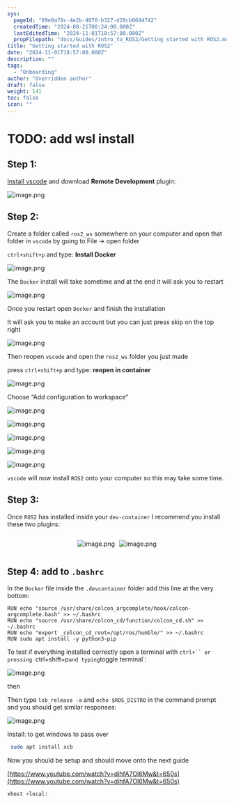 ```yaml
---
sys:
  pageId: "89e0a78c-4e2b-4070-b327-d28cb0694742"
  createdTime: "2024-08-21T00:24:00.000Z"
  lastEditedTime: "2024-11-01T18:57:00.000Z"
  propFilepath: "docs/Guides/intro_to_ROS2/Getting started with ROS2.md"
title: "Getting started with ROS2"
date: "2024-11-01T18:57:00.000Z"
description: ""
tags:
  - "Onboarding"
author: "Overridden author"
draft: false
weight: 141
toc: false
icon: ""
---
```


# TODO: add wsl install

## Step 1:

[Install vscode](https://code.visualstudio.com/download) and download **Remote Development** plugin:

![image.png](https://prod-files-secure.s3.us-west-2.amazonaws.com/d518164a-d88e-44d1-a4ee-3adb3bd8bce0/efb52993-1881-4a40-b95e-6f020334f022/image.png?X-Amz-Algorithm=AWS4-HMAC-SHA256&X-Amz-Content-Sha256=UNSIGNED-PAYLOAD&X-Amz-Credential=ASIAZI2LB4666FZZFGPO%2F20250219%2Fus-west-2%2Fs3%2Faws4_request&X-Amz-Date=20250219T081110Z&X-Amz-Expires=3600&X-Amz-Security-Token=IQoJb3JpZ2luX2VjEHgaCXVzLXdlc3QtMiJIMEYCIQCEiBU3wN%2FbhU4vn9xYze4sC6A6w3QTRJbsdHpoPxsEqgIhAIuoihiIyV34beQF%2FSAHwr30ud9Ao6oPImzwXgugC8ciKogECKH%2F%2F%2F%2F%2F%2F%2F%2F%2F%2FwEQABoMNjM3NDIzMTgzODA1IgyM38K%2FM6vfqHH0tO4q3AP%2BBiTFv1alg2pd9YD8OopQylLH%2BmyGF921GOhrfAMfuQ57ITJd6QxiRXghnfjCaDNfmjBvOP4TzmxuhncAwwpxb9sDOvRslRDyZoZjI6XXoCzTypj7P8d630cBnXw2uAoLh3mb9K%2Fn6JthEZrZT2kLq%2BNhrwe9ICVuF1okTG78Mm8SLBugsUTA1rgSfCSg4Z05qICFsByhMeG8MGoLTINIOy7Xxz3%2BybysADIvE3oS8Y%2Bmyi9OZYKhFrRs6PnXGS2bksZWk704uKEFjhC%2Bs%2BJ%2BvqDnO%2BfEPG9KL6VEUcOO4TDghPf%2FF%2F9%2F93mxM6C3W%2B2P8%2FHbKvcZ7Ae0yWjNaVmvjvAa5xV24%2BZej1nwf0Bb7P3WOWMmveWpLBPtTVq2cKa02t4c2vXU3EkSCwzbwpF1xS3tVurrLxS31jS%2BrxlKPBbw%2Bl4svxeSqu8OXreCf9Gri98%2FHjlB%2F0uEch8If8hDL0r%2BsxebFToR%2BUazGigebBV2UsW06zHh4FLbbGze4wKLC1mPrNkKSI4E0lNhTdQ3xIczcWSjtvTLmdYWrroz5%2BKggReWh9XKCR3RVbzRx3pZx6hk0YBVwVpXS3qRKGdW0AWhTHWATBDnfwxSIB%2BniZVSWIXdW%2FNzA3aQMjCtnta9BjqkATK8oZ%2BTT24%2B3Dnrlp8hHWotFHr1jQElOeOzFIHNVxbdKBoN96C2t1T6efYFNXlRC3clftHHqMMpLOnzdS3pOXohsStEf8T1uUpma%2FcP8DNVkpl9k8D8cesqQ0IecQrbDE302hZt%2BIR9iFfZywUKe9Gh4bnQaRSx4V5AO0Yf8J6jDnK%2BjUPqiCnYq1Eey1%2Fpr4RugeJRTSJHQMmEBXdcFgvHJfI9&X-Amz-Signature=1dfceeef49758859a7dbb2251e1c12aec7fce0566bb994a76afa2bcc3a614731&X-Amz-SignedHeaders=host&x-id=GetObject)

## Step 2:

Create a folder called `ros2_ws` somewhere on your computer and open that folder in `vscode` by going to File → open folder 

`ctrl+shift+p` and type: **Install Docker**

![image.png](https://prod-files-secure.s3.us-west-2.amazonaws.com/d518164a-d88e-44d1-a4ee-3adb3bd8bce0/2269dc0e-1cd5-47ff-bceb-c04ad9b2eab0/image.png?X-Amz-Algorithm=AWS4-HMAC-SHA256&X-Amz-Content-Sha256=UNSIGNED-PAYLOAD&X-Amz-Credential=ASIAZI2LB4666FZZFGPO%2F20250219%2Fus-west-2%2Fs3%2Faws4_request&X-Amz-Date=20250219T081110Z&X-Amz-Expires=3600&X-Amz-Security-Token=IQoJb3JpZ2luX2VjEHgaCXVzLXdlc3QtMiJIMEYCIQCEiBU3wN%2FbhU4vn9xYze4sC6A6w3QTRJbsdHpoPxsEqgIhAIuoihiIyV34beQF%2FSAHwr30ud9Ao6oPImzwXgugC8ciKogECKH%2F%2F%2F%2F%2F%2F%2F%2F%2F%2FwEQABoMNjM3NDIzMTgzODA1IgyM38K%2FM6vfqHH0tO4q3AP%2BBiTFv1alg2pd9YD8OopQylLH%2BmyGF921GOhrfAMfuQ57ITJd6QxiRXghnfjCaDNfmjBvOP4TzmxuhncAwwpxb9sDOvRslRDyZoZjI6XXoCzTypj7P8d630cBnXw2uAoLh3mb9K%2Fn6JthEZrZT2kLq%2BNhrwe9ICVuF1okTG78Mm8SLBugsUTA1rgSfCSg4Z05qICFsByhMeG8MGoLTINIOy7Xxz3%2BybysADIvE3oS8Y%2Bmyi9OZYKhFrRs6PnXGS2bksZWk704uKEFjhC%2Bs%2BJ%2BvqDnO%2BfEPG9KL6VEUcOO4TDghPf%2FF%2F9%2F93mxM6C3W%2B2P8%2FHbKvcZ7Ae0yWjNaVmvjvAa5xV24%2BZej1nwf0Bb7P3WOWMmveWpLBPtTVq2cKa02t4c2vXU3EkSCwzbwpF1xS3tVurrLxS31jS%2BrxlKPBbw%2Bl4svxeSqu8OXreCf9Gri98%2FHjlB%2F0uEch8If8hDL0r%2BsxebFToR%2BUazGigebBV2UsW06zHh4FLbbGze4wKLC1mPrNkKSI4E0lNhTdQ3xIczcWSjtvTLmdYWrroz5%2BKggReWh9XKCR3RVbzRx3pZx6hk0YBVwVpXS3qRKGdW0AWhTHWATBDnfwxSIB%2BniZVSWIXdW%2FNzA3aQMjCtnta9BjqkATK8oZ%2BTT24%2B3Dnrlp8hHWotFHr1jQElOeOzFIHNVxbdKBoN96C2t1T6efYFNXlRC3clftHHqMMpLOnzdS3pOXohsStEf8T1uUpma%2FcP8DNVkpl9k8D8cesqQ0IecQrbDE302hZt%2BIR9iFfZywUKe9Gh4bnQaRSx4V5AO0Yf8J6jDnK%2BjUPqiCnYq1Eey1%2Fpr4RugeJRTSJHQMmEBXdcFgvHJfI9&X-Amz-Signature=cbd0b01c02d2f1c147cc4a10bb36c47b72da9576806b8c1430087b368f2e8367&X-Amz-SignedHeaders=host&x-id=GetObject)

The `Docker` install will take sometime and at the end it will ask you to restart

![image.png](https://prod-files-secure.s3.us-west-2.amazonaws.com/d518164a-d88e-44d1-a4ee-3adb3bd8bce0/ed233f78-be33-4b1f-b89c-9c346c0e961e/image.png?X-Amz-Algorithm=AWS4-HMAC-SHA256&X-Amz-Content-Sha256=UNSIGNED-PAYLOAD&X-Amz-Credential=ASIAZI2LB4666FZZFGPO%2F20250219%2Fus-west-2%2Fs3%2Faws4_request&X-Amz-Date=20250219T081110Z&X-Amz-Expires=3600&X-Amz-Security-Token=IQoJb3JpZ2luX2VjEHgaCXVzLXdlc3QtMiJIMEYCIQCEiBU3wN%2FbhU4vn9xYze4sC6A6w3QTRJbsdHpoPxsEqgIhAIuoihiIyV34beQF%2FSAHwr30ud9Ao6oPImzwXgugC8ciKogECKH%2F%2F%2F%2F%2F%2F%2F%2F%2F%2FwEQABoMNjM3NDIzMTgzODA1IgyM38K%2FM6vfqHH0tO4q3AP%2BBiTFv1alg2pd9YD8OopQylLH%2BmyGF921GOhrfAMfuQ57ITJd6QxiRXghnfjCaDNfmjBvOP4TzmxuhncAwwpxb9sDOvRslRDyZoZjI6XXoCzTypj7P8d630cBnXw2uAoLh3mb9K%2Fn6JthEZrZT2kLq%2BNhrwe9ICVuF1okTG78Mm8SLBugsUTA1rgSfCSg4Z05qICFsByhMeG8MGoLTINIOy7Xxz3%2BybysADIvE3oS8Y%2Bmyi9OZYKhFrRs6PnXGS2bksZWk704uKEFjhC%2Bs%2BJ%2BvqDnO%2BfEPG9KL6VEUcOO4TDghPf%2FF%2F9%2F93mxM6C3W%2B2P8%2FHbKvcZ7Ae0yWjNaVmvjvAa5xV24%2BZej1nwf0Bb7P3WOWMmveWpLBPtTVq2cKa02t4c2vXU3EkSCwzbwpF1xS3tVurrLxS31jS%2BrxlKPBbw%2Bl4svxeSqu8OXreCf9Gri98%2FHjlB%2F0uEch8If8hDL0r%2BsxebFToR%2BUazGigebBV2UsW06zHh4FLbbGze4wKLC1mPrNkKSI4E0lNhTdQ3xIczcWSjtvTLmdYWrroz5%2BKggReWh9XKCR3RVbzRx3pZx6hk0YBVwVpXS3qRKGdW0AWhTHWATBDnfwxSIB%2BniZVSWIXdW%2FNzA3aQMjCtnta9BjqkATK8oZ%2BTT24%2B3Dnrlp8hHWotFHr1jQElOeOzFIHNVxbdKBoN96C2t1T6efYFNXlRC3clftHHqMMpLOnzdS3pOXohsStEf8T1uUpma%2FcP8DNVkpl9k8D8cesqQ0IecQrbDE302hZt%2BIR9iFfZywUKe9Gh4bnQaRSx4V5AO0Yf8J6jDnK%2BjUPqiCnYq1Eey1%2Fpr4RugeJRTSJHQMmEBXdcFgvHJfI9&X-Amz-Signature=c25e03f731a2e6c3c1f828aa8624fdf100af907ffdecf6907461ca0f48031eb3&X-Amz-SignedHeaders=host&x-id=GetObject)

Once you restart open `Docker` and finish the installation

It will ask you to make an account but you can just press skip on the top right

![image.png](https://prod-files-secure.s3.us-west-2.amazonaws.com/d518164a-d88e-44d1-a4ee-3adb3bd8bce0/21010ad9-1659-4fd9-9f59-9932a09b2a3d/image.png?X-Amz-Algorithm=AWS4-HMAC-SHA256&X-Amz-Content-Sha256=UNSIGNED-PAYLOAD&X-Amz-Credential=ASIAZI2LB4666FZZFGPO%2F20250219%2Fus-west-2%2Fs3%2Faws4_request&X-Amz-Date=20250219T081110Z&X-Amz-Expires=3600&X-Amz-Security-Token=IQoJb3JpZ2luX2VjEHgaCXVzLXdlc3QtMiJIMEYCIQCEiBU3wN%2FbhU4vn9xYze4sC6A6w3QTRJbsdHpoPxsEqgIhAIuoihiIyV34beQF%2FSAHwr30ud9Ao6oPImzwXgugC8ciKogECKH%2F%2F%2F%2F%2F%2F%2F%2F%2F%2FwEQABoMNjM3NDIzMTgzODA1IgyM38K%2FM6vfqHH0tO4q3AP%2BBiTFv1alg2pd9YD8OopQylLH%2BmyGF921GOhrfAMfuQ57ITJd6QxiRXghnfjCaDNfmjBvOP4TzmxuhncAwwpxb9sDOvRslRDyZoZjI6XXoCzTypj7P8d630cBnXw2uAoLh3mb9K%2Fn6JthEZrZT2kLq%2BNhrwe9ICVuF1okTG78Mm8SLBugsUTA1rgSfCSg4Z05qICFsByhMeG8MGoLTINIOy7Xxz3%2BybysADIvE3oS8Y%2Bmyi9OZYKhFrRs6PnXGS2bksZWk704uKEFjhC%2Bs%2BJ%2BvqDnO%2BfEPG9KL6VEUcOO4TDghPf%2FF%2F9%2F93mxM6C3W%2B2P8%2FHbKvcZ7Ae0yWjNaVmvjvAa5xV24%2BZej1nwf0Bb7P3WOWMmveWpLBPtTVq2cKa02t4c2vXU3EkSCwzbwpF1xS3tVurrLxS31jS%2BrxlKPBbw%2Bl4svxeSqu8OXreCf9Gri98%2FHjlB%2F0uEch8If8hDL0r%2BsxebFToR%2BUazGigebBV2UsW06zHh4FLbbGze4wKLC1mPrNkKSI4E0lNhTdQ3xIczcWSjtvTLmdYWrroz5%2BKggReWh9XKCR3RVbzRx3pZx6hk0YBVwVpXS3qRKGdW0AWhTHWATBDnfwxSIB%2BniZVSWIXdW%2FNzA3aQMjCtnta9BjqkATK8oZ%2BTT24%2B3Dnrlp8hHWotFHr1jQElOeOzFIHNVxbdKBoN96C2t1T6efYFNXlRC3clftHHqMMpLOnzdS3pOXohsStEf8T1uUpma%2FcP8DNVkpl9k8D8cesqQ0IecQrbDE302hZt%2BIR9iFfZywUKe9Gh4bnQaRSx4V5AO0Yf8J6jDnK%2BjUPqiCnYq1Eey1%2Fpr4RugeJRTSJHQMmEBXdcFgvHJfI9&X-Amz-Signature=7d766415df522d32b8554fb57dcfdf3381a1d51c7bc6ffd9ceb89aecf0bc7403&X-Amz-SignedHeaders=host&x-id=GetObject)

Then reopen `vscode` and open the `ros2_ws` folder you just made

press `ctrl+shift+p` and type: **reopen in container**

![image.png](https://prod-files-secure.s3.us-west-2.amazonaws.com/d518164a-d88e-44d1-a4ee-3adb3bd8bce0/4e93b8c2-41ad-488c-8095-c74205196118/image.png?X-Amz-Algorithm=AWS4-HMAC-SHA256&X-Amz-Content-Sha256=UNSIGNED-PAYLOAD&X-Amz-Credential=ASIAZI2LB4666FZZFGPO%2F20250219%2Fus-west-2%2Fs3%2Faws4_request&X-Amz-Date=20250219T081110Z&X-Amz-Expires=3600&X-Amz-Security-Token=IQoJb3JpZ2luX2VjEHgaCXVzLXdlc3QtMiJIMEYCIQCEiBU3wN%2FbhU4vn9xYze4sC6A6w3QTRJbsdHpoPxsEqgIhAIuoihiIyV34beQF%2FSAHwr30ud9Ao6oPImzwXgugC8ciKogECKH%2F%2F%2F%2F%2F%2F%2F%2F%2F%2FwEQABoMNjM3NDIzMTgzODA1IgyM38K%2FM6vfqHH0tO4q3AP%2BBiTFv1alg2pd9YD8OopQylLH%2BmyGF921GOhrfAMfuQ57ITJd6QxiRXghnfjCaDNfmjBvOP4TzmxuhncAwwpxb9sDOvRslRDyZoZjI6XXoCzTypj7P8d630cBnXw2uAoLh3mb9K%2Fn6JthEZrZT2kLq%2BNhrwe9ICVuF1okTG78Mm8SLBugsUTA1rgSfCSg4Z05qICFsByhMeG8MGoLTINIOy7Xxz3%2BybysADIvE3oS8Y%2Bmyi9OZYKhFrRs6PnXGS2bksZWk704uKEFjhC%2Bs%2BJ%2BvqDnO%2BfEPG9KL6VEUcOO4TDghPf%2FF%2F9%2F93mxM6C3W%2B2P8%2FHbKvcZ7Ae0yWjNaVmvjvAa5xV24%2BZej1nwf0Bb7P3WOWMmveWpLBPtTVq2cKa02t4c2vXU3EkSCwzbwpF1xS3tVurrLxS31jS%2BrxlKPBbw%2Bl4svxeSqu8OXreCf9Gri98%2FHjlB%2F0uEch8If8hDL0r%2BsxebFToR%2BUazGigebBV2UsW06zHh4FLbbGze4wKLC1mPrNkKSI4E0lNhTdQ3xIczcWSjtvTLmdYWrroz5%2BKggReWh9XKCR3RVbzRx3pZx6hk0YBVwVpXS3qRKGdW0AWhTHWATBDnfwxSIB%2BniZVSWIXdW%2FNzA3aQMjCtnta9BjqkATK8oZ%2BTT24%2B3Dnrlp8hHWotFHr1jQElOeOzFIHNVxbdKBoN96C2t1T6efYFNXlRC3clftHHqMMpLOnzdS3pOXohsStEf8T1uUpma%2FcP8DNVkpl9k8D8cesqQ0IecQrbDE302hZt%2BIR9iFfZywUKe9Gh4bnQaRSx4V5AO0Yf8J6jDnK%2BjUPqiCnYq1Eey1%2Fpr4RugeJRTSJHQMmEBXdcFgvHJfI9&X-Amz-Signature=92f1361a5600f2f63a1da7aab9f1fb0f7dcc26435637f331165c794ffa172617&X-Amz-SignedHeaders=host&x-id=GetObject)

Choose “Add configuration to workspace”

![image.png](https://prod-files-secure.s3.us-west-2.amazonaws.com/d518164a-d88e-44d1-a4ee-3adb3bd8bce0/9560b282-5060-4989-ba37-97e7b2c22476/image.png?X-Amz-Algorithm=AWS4-HMAC-SHA256&X-Amz-Content-Sha256=UNSIGNED-PAYLOAD&X-Amz-Credential=ASIAZI2LB4666FZZFGPO%2F20250219%2Fus-west-2%2Fs3%2Faws4_request&X-Amz-Date=20250219T081110Z&X-Amz-Expires=3600&X-Amz-Security-Token=IQoJb3JpZ2luX2VjEHgaCXVzLXdlc3QtMiJIMEYCIQCEiBU3wN%2FbhU4vn9xYze4sC6A6w3QTRJbsdHpoPxsEqgIhAIuoihiIyV34beQF%2FSAHwr30ud9Ao6oPImzwXgugC8ciKogECKH%2F%2F%2F%2F%2F%2F%2F%2F%2F%2FwEQABoMNjM3NDIzMTgzODA1IgyM38K%2FM6vfqHH0tO4q3AP%2BBiTFv1alg2pd9YD8OopQylLH%2BmyGF921GOhrfAMfuQ57ITJd6QxiRXghnfjCaDNfmjBvOP4TzmxuhncAwwpxb9sDOvRslRDyZoZjI6XXoCzTypj7P8d630cBnXw2uAoLh3mb9K%2Fn6JthEZrZT2kLq%2BNhrwe9ICVuF1okTG78Mm8SLBugsUTA1rgSfCSg4Z05qICFsByhMeG8MGoLTINIOy7Xxz3%2BybysADIvE3oS8Y%2Bmyi9OZYKhFrRs6PnXGS2bksZWk704uKEFjhC%2Bs%2BJ%2BvqDnO%2BfEPG9KL6VEUcOO4TDghPf%2FF%2F9%2F93mxM6C3W%2B2P8%2FHbKvcZ7Ae0yWjNaVmvjvAa5xV24%2BZej1nwf0Bb7P3WOWMmveWpLBPtTVq2cKa02t4c2vXU3EkSCwzbwpF1xS3tVurrLxS31jS%2BrxlKPBbw%2Bl4svxeSqu8OXreCf9Gri98%2FHjlB%2F0uEch8If8hDL0r%2BsxebFToR%2BUazGigebBV2UsW06zHh4FLbbGze4wKLC1mPrNkKSI4E0lNhTdQ3xIczcWSjtvTLmdYWrroz5%2BKggReWh9XKCR3RVbzRx3pZx6hk0YBVwVpXS3qRKGdW0AWhTHWATBDnfwxSIB%2BniZVSWIXdW%2FNzA3aQMjCtnta9BjqkATK8oZ%2BTT24%2B3Dnrlp8hHWotFHr1jQElOeOzFIHNVxbdKBoN96C2t1T6efYFNXlRC3clftHHqMMpLOnzdS3pOXohsStEf8T1uUpma%2FcP8DNVkpl9k8D8cesqQ0IecQrbDE302hZt%2BIR9iFfZywUKe9Gh4bnQaRSx4V5AO0Yf8J6jDnK%2BjUPqiCnYq1Eey1%2Fpr4RugeJRTSJHQMmEBXdcFgvHJfI9&X-Amz-Signature=5a33f3190768eb62c4e19917187d3de1f4e8799c2c10da4133702a5bed77aee7&X-Amz-SignedHeaders=host&x-id=GetObject)

![image.png](https://prod-files-secure.s3.us-west-2.amazonaws.com/d518164a-d88e-44d1-a4ee-3adb3bd8bce0/2ee63f81-886b-48e8-a553-dc6e5eac99e4/image.png?X-Amz-Algorithm=AWS4-HMAC-SHA256&X-Amz-Content-Sha256=UNSIGNED-PAYLOAD&X-Amz-Credential=ASIAZI2LB4666FZZFGPO%2F20250219%2Fus-west-2%2Fs3%2Faws4_request&X-Amz-Date=20250219T081110Z&X-Amz-Expires=3600&X-Amz-Security-Token=IQoJb3JpZ2luX2VjEHgaCXVzLXdlc3QtMiJIMEYCIQCEiBU3wN%2FbhU4vn9xYze4sC6A6w3QTRJbsdHpoPxsEqgIhAIuoihiIyV34beQF%2FSAHwr30ud9Ao6oPImzwXgugC8ciKogECKH%2F%2F%2F%2F%2F%2F%2F%2F%2F%2FwEQABoMNjM3NDIzMTgzODA1IgyM38K%2FM6vfqHH0tO4q3AP%2BBiTFv1alg2pd9YD8OopQylLH%2BmyGF921GOhrfAMfuQ57ITJd6QxiRXghnfjCaDNfmjBvOP4TzmxuhncAwwpxb9sDOvRslRDyZoZjI6XXoCzTypj7P8d630cBnXw2uAoLh3mb9K%2Fn6JthEZrZT2kLq%2BNhrwe9ICVuF1okTG78Mm8SLBugsUTA1rgSfCSg4Z05qICFsByhMeG8MGoLTINIOy7Xxz3%2BybysADIvE3oS8Y%2Bmyi9OZYKhFrRs6PnXGS2bksZWk704uKEFjhC%2Bs%2BJ%2BvqDnO%2BfEPG9KL6VEUcOO4TDghPf%2FF%2F9%2F93mxM6C3W%2B2P8%2FHbKvcZ7Ae0yWjNaVmvjvAa5xV24%2BZej1nwf0Bb7P3WOWMmveWpLBPtTVq2cKa02t4c2vXU3EkSCwzbwpF1xS3tVurrLxS31jS%2BrxlKPBbw%2Bl4svxeSqu8OXreCf9Gri98%2FHjlB%2F0uEch8If8hDL0r%2BsxebFToR%2BUazGigebBV2UsW06zHh4FLbbGze4wKLC1mPrNkKSI4E0lNhTdQ3xIczcWSjtvTLmdYWrroz5%2BKggReWh9XKCR3RVbzRx3pZx6hk0YBVwVpXS3qRKGdW0AWhTHWATBDnfwxSIB%2BniZVSWIXdW%2FNzA3aQMjCtnta9BjqkATK8oZ%2BTT24%2B3Dnrlp8hHWotFHr1jQElOeOzFIHNVxbdKBoN96C2t1T6efYFNXlRC3clftHHqMMpLOnzdS3pOXohsStEf8T1uUpma%2FcP8DNVkpl9k8D8cesqQ0IecQrbDE302hZt%2BIR9iFfZywUKe9Gh4bnQaRSx4V5AO0Yf8J6jDnK%2BjUPqiCnYq1Eey1%2Fpr4RugeJRTSJHQMmEBXdcFgvHJfI9&X-Amz-Signature=d2594249550679469666abb06698adf5f84e6dc4e235a22f4251dbc055d43961&X-Amz-SignedHeaders=host&x-id=GetObject)

![image.png](https://prod-files-secure.s3.us-west-2.amazonaws.com/d518164a-d88e-44d1-a4ee-3adb3bd8bce0/ae1580b2-b048-407e-aed9-b584224a7a04/image.png?X-Amz-Algorithm=AWS4-HMAC-SHA256&X-Amz-Content-Sha256=UNSIGNED-PAYLOAD&X-Amz-Credential=ASIAZI2LB4666FZZFGPO%2F20250219%2Fus-west-2%2Fs3%2Faws4_request&X-Amz-Date=20250219T081110Z&X-Amz-Expires=3600&X-Amz-Security-Token=IQoJb3JpZ2luX2VjEHgaCXVzLXdlc3QtMiJIMEYCIQCEiBU3wN%2FbhU4vn9xYze4sC6A6w3QTRJbsdHpoPxsEqgIhAIuoihiIyV34beQF%2FSAHwr30ud9Ao6oPImzwXgugC8ciKogECKH%2F%2F%2F%2F%2F%2F%2F%2F%2F%2FwEQABoMNjM3NDIzMTgzODA1IgyM38K%2FM6vfqHH0tO4q3AP%2BBiTFv1alg2pd9YD8OopQylLH%2BmyGF921GOhrfAMfuQ57ITJd6QxiRXghnfjCaDNfmjBvOP4TzmxuhncAwwpxb9sDOvRslRDyZoZjI6XXoCzTypj7P8d630cBnXw2uAoLh3mb9K%2Fn6JthEZrZT2kLq%2BNhrwe9ICVuF1okTG78Mm8SLBugsUTA1rgSfCSg4Z05qICFsByhMeG8MGoLTINIOy7Xxz3%2BybysADIvE3oS8Y%2Bmyi9OZYKhFrRs6PnXGS2bksZWk704uKEFjhC%2Bs%2BJ%2BvqDnO%2BfEPG9KL6VEUcOO4TDghPf%2FF%2F9%2F93mxM6C3W%2B2P8%2FHbKvcZ7Ae0yWjNaVmvjvAa5xV24%2BZej1nwf0Bb7P3WOWMmveWpLBPtTVq2cKa02t4c2vXU3EkSCwzbwpF1xS3tVurrLxS31jS%2BrxlKPBbw%2Bl4svxeSqu8OXreCf9Gri98%2FHjlB%2F0uEch8If8hDL0r%2BsxebFToR%2BUazGigebBV2UsW06zHh4FLbbGze4wKLC1mPrNkKSI4E0lNhTdQ3xIczcWSjtvTLmdYWrroz5%2BKggReWh9XKCR3RVbzRx3pZx6hk0YBVwVpXS3qRKGdW0AWhTHWATBDnfwxSIB%2BniZVSWIXdW%2FNzA3aQMjCtnta9BjqkATK8oZ%2BTT24%2B3Dnrlp8hHWotFHr1jQElOeOzFIHNVxbdKBoN96C2t1T6efYFNXlRC3clftHHqMMpLOnzdS3pOXohsStEf8T1uUpma%2FcP8DNVkpl9k8D8cesqQ0IecQrbDE302hZt%2BIR9iFfZywUKe9Gh4bnQaRSx4V5AO0Yf8J6jDnK%2BjUPqiCnYq1Eey1%2Fpr4RugeJRTSJHQMmEBXdcFgvHJfI9&X-Amz-Signature=0f8c575679589f7862dfe1c8802fbeba2aa89a264511f0b7d255e1af1d61cfbb&X-Amz-SignedHeaders=host&x-id=GetObject)

![image.png](https://prod-files-secure.s3.us-west-2.amazonaws.com/d518164a-d88e-44d1-a4ee-3adb3bd8bce0/53255b28-f75e-430f-b9e3-c0ac8577e42b/image.png?X-Amz-Algorithm=AWS4-HMAC-SHA256&X-Amz-Content-Sha256=UNSIGNED-PAYLOAD&X-Amz-Credential=ASIAZI2LB4666FZZFGPO%2F20250219%2Fus-west-2%2Fs3%2Faws4_request&X-Amz-Date=20250219T081110Z&X-Amz-Expires=3600&X-Amz-Security-Token=IQoJb3JpZ2luX2VjEHgaCXVzLXdlc3QtMiJIMEYCIQCEiBU3wN%2FbhU4vn9xYze4sC6A6w3QTRJbsdHpoPxsEqgIhAIuoihiIyV34beQF%2FSAHwr30ud9Ao6oPImzwXgugC8ciKogECKH%2F%2F%2F%2F%2F%2F%2F%2F%2F%2FwEQABoMNjM3NDIzMTgzODA1IgyM38K%2FM6vfqHH0tO4q3AP%2BBiTFv1alg2pd9YD8OopQylLH%2BmyGF921GOhrfAMfuQ57ITJd6QxiRXghnfjCaDNfmjBvOP4TzmxuhncAwwpxb9sDOvRslRDyZoZjI6XXoCzTypj7P8d630cBnXw2uAoLh3mb9K%2Fn6JthEZrZT2kLq%2BNhrwe9ICVuF1okTG78Mm8SLBugsUTA1rgSfCSg4Z05qICFsByhMeG8MGoLTINIOy7Xxz3%2BybysADIvE3oS8Y%2Bmyi9OZYKhFrRs6PnXGS2bksZWk704uKEFjhC%2Bs%2BJ%2BvqDnO%2BfEPG9KL6VEUcOO4TDghPf%2FF%2F9%2F93mxM6C3W%2B2P8%2FHbKvcZ7Ae0yWjNaVmvjvAa5xV24%2BZej1nwf0Bb7P3WOWMmveWpLBPtTVq2cKa02t4c2vXU3EkSCwzbwpF1xS3tVurrLxS31jS%2BrxlKPBbw%2Bl4svxeSqu8OXreCf9Gri98%2FHjlB%2F0uEch8If8hDL0r%2BsxebFToR%2BUazGigebBV2UsW06zHh4FLbbGze4wKLC1mPrNkKSI4E0lNhTdQ3xIczcWSjtvTLmdYWrroz5%2BKggReWh9XKCR3RVbzRx3pZx6hk0YBVwVpXS3qRKGdW0AWhTHWATBDnfwxSIB%2BniZVSWIXdW%2FNzA3aQMjCtnta9BjqkATK8oZ%2BTT24%2B3Dnrlp8hHWotFHr1jQElOeOzFIHNVxbdKBoN96C2t1T6efYFNXlRC3clftHHqMMpLOnzdS3pOXohsStEf8T1uUpma%2FcP8DNVkpl9k8D8cesqQ0IecQrbDE302hZt%2BIR9iFfZywUKe9Gh4bnQaRSx4V5AO0Yf8J6jDnK%2BjUPqiCnYq1Eey1%2Fpr4RugeJRTSJHQMmEBXdcFgvHJfI9&X-Amz-Signature=0082873ce68204e0c86aa6f296cfc8802efdc70ca321783735000c0f244d7728&X-Amz-SignedHeaders=host&x-id=GetObject)

![image.png](https://prod-files-secure.s3.us-west-2.amazonaws.com/d518164a-d88e-44d1-a4ee-3adb3bd8bce0/7c562767-5af9-4ffb-97d1-327bcdf4ee00/image.png?X-Amz-Algorithm=AWS4-HMAC-SHA256&X-Amz-Content-Sha256=UNSIGNED-PAYLOAD&X-Amz-Credential=ASIAZI2LB4666FZZFGPO%2F20250219%2Fus-west-2%2Fs3%2Faws4_request&X-Amz-Date=20250219T081110Z&X-Amz-Expires=3600&X-Amz-Security-Token=IQoJb3JpZ2luX2VjEHgaCXVzLXdlc3QtMiJIMEYCIQCEiBU3wN%2FbhU4vn9xYze4sC6A6w3QTRJbsdHpoPxsEqgIhAIuoihiIyV34beQF%2FSAHwr30ud9Ao6oPImzwXgugC8ciKogECKH%2F%2F%2F%2F%2F%2F%2F%2F%2F%2FwEQABoMNjM3NDIzMTgzODA1IgyM38K%2FM6vfqHH0tO4q3AP%2BBiTFv1alg2pd9YD8OopQylLH%2BmyGF921GOhrfAMfuQ57ITJd6QxiRXghnfjCaDNfmjBvOP4TzmxuhncAwwpxb9sDOvRslRDyZoZjI6XXoCzTypj7P8d630cBnXw2uAoLh3mb9K%2Fn6JthEZrZT2kLq%2BNhrwe9ICVuF1okTG78Mm8SLBugsUTA1rgSfCSg4Z05qICFsByhMeG8MGoLTINIOy7Xxz3%2BybysADIvE3oS8Y%2Bmyi9OZYKhFrRs6PnXGS2bksZWk704uKEFjhC%2Bs%2BJ%2BvqDnO%2BfEPG9KL6VEUcOO4TDghPf%2FF%2F9%2F93mxM6C3W%2B2P8%2FHbKvcZ7Ae0yWjNaVmvjvAa5xV24%2BZej1nwf0Bb7P3WOWMmveWpLBPtTVq2cKa02t4c2vXU3EkSCwzbwpF1xS3tVurrLxS31jS%2BrxlKPBbw%2Bl4svxeSqu8OXreCf9Gri98%2FHjlB%2F0uEch8If8hDL0r%2BsxebFToR%2BUazGigebBV2UsW06zHh4FLbbGze4wKLC1mPrNkKSI4E0lNhTdQ3xIczcWSjtvTLmdYWrroz5%2BKggReWh9XKCR3RVbzRx3pZx6hk0YBVwVpXS3qRKGdW0AWhTHWATBDnfwxSIB%2BniZVSWIXdW%2FNzA3aQMjCtnta9BjqkATK8oZ%2BTT24%2B3Dnrlp8hHWotFHr1jQElOeOzFIHNVxbdKBoN96C2t1T6efYFNXlRC3clftHHqMMpLOnzdS3pOXohsStEf8T1uUpma%2FcP8DNVkpl9k8D8cesqQ0IecQrbDE302hZt%2BIR9iFfZywUKe9Gh4bnQaRSx4V5AO0Yf8J6jDnK%2BjUPqiCnYq1Eey1%2Fpr4RugeJRTSJHQMmEBXdcFgvHJfI9&X-Amz-Signature=cd2b2c3d6c61a4da2b58016e682cee8fe47b7ce7ba7677a4b046e02550ec4105&X-Amz-SignedHeaders=host&x-id=GetObject)

`vscode` will now install `ROS2` onto your computer so this may take some time.

## Step 3:

Once `ROS2` has installed inside your `dev-container` I recommend you install these two plugins:

<div style="display: flex;flex-direction: row; column-gap:10px; max-width: 630px;justify-content: center;">
<div>

![image.png](https://prod-files-secure.s3.us-west-2.amazonaws.com/d518164a-d88e-44d1-a4ee-3adb3bd8bce0/3fc3d550-5a54-4ba1-ba6b-faa01cdb7369/image.png?X-Amz-Algorithm=AWS4-HMAC-SHA256&X-Amz-Content-Sha256=UNSIGNED-PAYLOAD&X-Amz-Credential=ASIAZI2LB466U7BA6DKD%2F20250219%2Fus-west-2%2Fs3%2Faws4_request&X-Amz-Date=20250219T081112Z&X-Amz-Expires=3600&X-Amz-Security-Token=IQoJb3JpZ2luX2VjEHgaCXVzLXdlc3QtMiJHMEUCIQCH9pIu3nKwzYwJikv59N251s7m%2BVsI3Ujlg9o1%2FsOX%2BAIgI414xvxuvdocZf1Nx%2Fz5rZ7Gw5qNzzc0ftbcS7lMNbkqiAQIof%2F%2F%2F%2F%2F%2F%2F%2F%2F%2FARAAGgw2Mzc0MjMxODM4MDUiDF6z4bP9lonFJWv7yyrcA1HPKLfyttrXp9oBGT7gmpIqWnUgftUTtr%2F3X6Hk5qjSHlb8zDBE1%2FdzAYlKv0Dh2RM5JnGOuhpD6OvcTBb2qDHYtav9Q2AjO4CLUXhcLupx8mQshrkt9cl8FHFOzp%2Bea5v9y%2BDx%2BXKBIC%2F5BdkKK56wDVQgH6BInu8ni4B5WahLo1XNfeLVaK0T2mdjn3HQjacaz23qTkEWdC%2BVtGaOBGK0HDU12Klh0eWLskVchijdsvuGgQpObRjgB3qdGb%2F63h5u4b9cH9Zb5pydUeDodu4SqjgctWPRiVV9kHhsiShh8oAiRwwQqX1ivdhB505wGerf%2FF1KWEklES5OmvO54m0ahJ8sE1FLCQHpObnwaY3AYq0LhhzSOx0ZOvDdjWF8TgTazcrEe3UTeKc12Sp7xJIP2o%2F0zDu6y8En9GJMs2ykYZYRMXMr2mh0ivGUSpukG4c95WRuLnqZlXM6nXvdf4PERfN1sbzMadf4%2FuTbmImmJt7nbxPx8y6D2%2B6va4uRUj4Ct8479VRVTQsGiP5bj3Z5YaRDvLBEQUXZZXAfNEmxKYUsfJlbV3Qx2qGWbvGk3t6B%2FPbmxY7fiQ7S%2Bf7PIJxzBiXBldLT3vbasK27pZP07SLOvS1XyEYaVmVBMKGf1r0GOqUB6Dz5TWY4tAGtY8AbJgMGhpKqViiIpgUjKI09HwgcXZRycNNrEqFFzP8VTtW3rG2kyOO9URWmgXFCmBd9Wto%2FwcX6Jz13ba6heOW6M72JhzO%2B23IFwV4SyCpwigeEzatGBiKRIqWGBvXdnehspeF4rhy5jI5bULwfr6lAXs7ZcFwAf%2Fkeaq48ywGlMwdlvAxsVseW6e2axN%2FxneMaM4Grd%2FMKBgq7&X-Amz-Signature=77c295de1039190b4e1085dacf72efe2685c06225fe93a7a3b1188ba18a1ff30&X-Amz-SignedHeaders=host&x-id=GetObject)

</div>
<div>

![image.png](https://prod-files-secure.s3.us-west-2.amazonaws.com/d518164a-d88e-44d1-a4ee-3adb3bd8bce0/d994cc66-13c2-4093-a5a3-f84cf4601a82/image.png?X-Amz-Algorithm=AWS4-HMAC-SHA256&X-Amz-Content-Sha256=UNSIGNED-PAYLOAD&X-Amz-Credential=ASIAZI2LB4663Y2V3HZJ%2F20250219%2Fus-west-2%2Fs3%2Faws4_request&X-Amz-Date=20250219T081113Z&X-Amz-Expires=3600&X-Amz-Security-Token=IQoJb3JpZ2luX2VjEHgaCXVzLXdlc3QtMiJHMEUCIQCM4yakyn2q0WrKVTIRXATDW5ymPJ%2FRU6LcjB3AZltWHAIgeW4aGvvruQo51zSLXVYZtjksDwl8QVPbiOGXyyW2iIcqiAQIof%2F%2F%2F%2F%2F%2F%2F%2F%2F%2FARAAGgw2Mzc0MjMxODM4MDUiDINy7SkvE%2Bp2YH4y7ircA%2B219N48lJ2TG%2BGGNaZf0D6Nt1wInFPWwvy26Wz0koWsI3nut69o8F%2ByDkVluQ1l%2FfHRkUKQCTJY3REHgeic1TRE0luipN6zkfUE6bQ0nKf%2FOujU7y2YF1B%2B1XLomI8A%2F%2FTKoL6iLZGvVOmfIipG0KunXIOXRCgl65ceLPHaJl6tCS%2FrBqETiO051VjegkAmMDswO1THMbDSIe9nZreBZdixunidntM3PwIv84DogIDmFHyBjdawzgrX1h2IYbXZYdh4b%2BNvb1SzOmZA22TtLWb75OjxRHcOVtYRGgrGSrQ76kHzGiobdJdtmX0IlYeOuLQbt%2B3BX3xC7JoNBbsHCFI4cnbKZsinzSOTDgNdHvtpye8fiY1nRh8zoZzSxECXhkqMQ7KSHGRQdJfhraWBt8Ej6CZuQlboIc3oxm2A90sp4rOD3D3xmsLBNbWcekgvGINXP8t%2B40svrSWRajqK7GHUaaiPJ7SvpGFe7SVwFvVZIgq6En1GU1Rd2SmdfMn2Cz6I0jogoUNaQczg5FUk0nIePNc8xm13zkr2q4X%2BmoCxRYHFYG6fVBQ%2BhtPXK9FsTKLwj6OfXIx1tjS6XpHmovhY3YJfNCwBJhlf5%2FNi4F8mN5hfDxoH0bmNYDt%2BMOWe1r0GOqUBUqHd%2Fd4HU3ObiWQDGPxrzB81TIpbTlycvpyzKnBcIt%2BKgqhlZiSeXFgr2GNQpZDYM6kaRILDZ%2BIRpzPTkxuNumtx5yS7ljfP3DZ6a5%2FIfjh9KjISzlAKbr7s%2FQgNRFGoYgmPXeNpN0mrsBaspRPekbzZk34h2%2FsU6nCrES%2F6WI6JUjfhqGuBquTCMaRZrYSW3mt%2FbzbRFeRVjB%2FT8qNsYeUECJJw&X-Amz-Signature=a2265134234172b056031ca592d22e597e6b876e80f6a5ce9c0e2601eb16d2ce&X-Amz-SignedHeaders=host&x-id=GetObject)

</div>
</div>

## Step 4: add to `.bashrc`

In the `Docker` file inside the `.devcontainer` folder add this line at the very bottom: 

```docker
RUN echo "source /usr/share/colcon_argcomplete/hook/colcon-argcomplete.bash" >> ~/.bashrc
RUN echo "source /usr/share/colcon_cd/function/colcon_cd.sh" >> ~/.bashrc
RUN echo "export _colcon_cd_root=/opt/ros/humble/" >> ~/.bashrc
RUN sudo apt install -y python3-pip 
```

To test if everything installed correctly open a terminal with `ctrl+`` or pressing `ctrl+shift+p` and typing `toggle terminal`:

![image.png](https://prod-files-secure.s3.us-west-2.amazonaws.com/d518164a-d88e-44d1-a4ee-3adb3bd8bce0/6a4943d8-b04e-4c02-9a58-775f3384d1a5/image.png?X-Amz-Algorithm=AWS4-HMAC-SHA256&X-Amz-Content-Sha256=UNSIGNED-PAYLOAD&X-Amz-Credential=ASIAZI2LB4666FZZFGPO%2F20250219%2Fus-west-2%2Fs3%2Faws4_request&X-Amz-Date=20250219T081110Z&X-Amz-Expires=3600&X-Amz-Security-Token=IQoJb3JpZ2luX2VjEHgaCXVzLXdlc3QtMiJIMEYCIQCEiBU3wN%2FbhU4vn9xYze4sC6A6w3QTRJbsdHpoPxsEqgIhAIuoihiIyV34beQF%2FSAHwr30ud9Ao6oPImzwXgugC8ciKogECKH%2F%2F%2F%2F%2F%2F%2F%2F%2F%2FwEQABoMNjM3NDIzMTgzODA1IgyM38K%2FM6vfqHH0tO4q3AP%2BBiTFv1alg2pd9YD8OopQylLH%2BmyGF921GOhrfAMfuQ57ITJd6QxiRXghnfjCaDNfmjBvOP4TzmxuhncAwwpxb9sDOvRslRDyZoZjI6XXoCzTypj7P8d630cBnXw2uAoLh3mb9K%2Fn6JthEZrZT2kLq%2BNhrwe9ICVuF1okTG78Mm8SLBugsUTA1rgSfCSg4Z05qICFsByhMeG8MGoLTINIOy7Xxz3%2BybysADIvE3oS8Y%2Bmyi9OZYKhFrRs6PnXGS2bksZWk704uKEFjhC%2Bs%2BJ%2BvqDnO%2BfEPG9KL6VEUcOO4TDghPf%2FF%2F9%2F93mxM6C3W%2B2P8%2FHbKvcZ7Ae0yWjNaVmvjvAa5xV24%2BZej1nwf0Bb7P3WOWMmveWpLBPtTVq2cKa02t4c2vXU3EkSCwzbwpF1xS3tVurrLxS31jS%2BrxlKPBbw%2Bl4svxeSqu8OXreCf9Gri98%2FHjlB%2F0uEch8If8hDL0r%2BsxebFToR%2BUazGigebBV2UsW06zHh4FLbbGze4wKLC1mPrNkKSI4E0lNhTdQ3xIczcWSjtvTLmdYWrroz5%2BKggReWh9XKCR3RVbzRx3pZx6hk0YBVwVpXS3qRKGdW0AWhTHWATBDnfwxSIB%2BniZVSWIXdW%2FNzA3aQMjCtnta9BjqkATK8oZ%2BTT24%2B3Dnrlp8hHWotFHr1jQElOeOzFIHNVxbdKBoN96C2t1T6efYFNXlRC3clftHHqMMpLOnzdS3pOXohsStEf8T1uUpma%2FcP8DNVkpl9k8D8cesqQ0IecQrbDE302hZt%2BIR9iFfZywUKe9Gh4bnQaRSx4V5AO0Yf8J6jDnK%2BjUPqiCnYq1Eey1%2Fpr4RugeJRTSJHQMmEBXdcFgvHJfI9&X-Amz-Signature=747add1298ff7a38d8e249c7bf506367666868794325db2c08b526b087de5c13&X-Amz-SignedHeaders=host&x-id=GetObject)

then 

Then type `lsb_release -a` and `echo $ROS_DISTRO` in the command prompt and you should get similar responses:

![image.png](https://prod-files-secure.s3.us-west-2.amazonaws.com/d518164a-d88e-44d1-a4ee-3adb3bd8bce0/3e635dec-a805-4e85-8b9e-d000e5b71a4e/image.png?X-Amz-Algorithm=AWS4-HMAC-SHA256&X-Amz-Content-Sha256=UNSIGNED-PAYLOAD&X-Amz-Credential=ASIAZI2LB4666FZZFGPO%2F20250219%2Fus-west-2%2Fs3%2Faws4_request&X-Amz-Date=20250219T081110Z&X-Amz-Expires=3600&X-Amz-Security-Token=IQoJb3JpZ2luX2VjEHgaCXVzLXdlc3QtMiJIMEYCIQCEiBU3wN%2FbhU4vn9xYze4sC6A6w3QTRJbsdHpoPxsEqgIhAIuoihiIyV34beQF%2FSAHwr30ud9Ao6oPImzwXgugC8ciKogECKH%2F%2F%2F%2F%2F%2F%2F%2F%2F%2FwEQABoMNjM3NDIzMTgzODA1IgyM38K%2FM6vfqHH0tO4q3AP%2BBiTFv1alg2pd9YD8OopQylLH%2BmyGF921GOhrfAMfuQ57ITJd6QxiRXghnfjCaDNfmjBvOP4TzmxuhncAwwpxb9sDOvRslRDyZoZjI6XXoCzTypj7P8d630cBnXw2uAoLh3mb9K%2Fn6JthEZrZT2kLq%2BNhrwe9ICVuF1okTG78Mm8SLBugsUTA1rgSfCSg4Z05qICFsByhMeG8MGoLTINIOy7Xxz3%2BybysADIvE3oS8Y%2Bmyi9OZYKhFrRs6PnXGS2bksZWk704uKEFjhC%2Bs%2BJ%2BvqDnO%2BfEPG9KL6VEUcOO4TDghPf%2FF%2F9%2F93mxM6C3W%2B2P8%2FHbKvcZ7Ae0yWjNaVmvjvAa5xV24%2BZej1nwf0Bb7P3WOWMmveWpLBPtTVq2cKa02t4c2vXU3EkSCwzbwpF1xS3tVurrLxS31jS%2BrxlKPBbw%2Bl4svxeSqu8OXreCf9Gri98%2FHjlB%2F0uEch8If8hDL0r%2BsxebFToR%2BUazGigebBV2UsW06zHh4FLbbGze4wKLC1mPrNkKSI4E0lNhTdQ3xIczcWSjtvTLmdYWrroz5%2BKggReWh9XKCR3RVbzRx3pZx6hk0YBVwVpXS3qRKGdW0AWhTHWATBDnfwxSIB%2BniZVSWIXdW%2FNzA3aQMjCtnta9BjqkATK8oZ%2BTT24%2B3Dnrlp8hHWotFHr1jQElOeOzFIHNVxbdKBoN96C2t1T6efYFNXlRC3clftHHqMMpLOnzdS3pOXohsStEf8T1uUpma%2FcP8DNVkpl9k8D8cesqQ0IecQrbDE302hZt%2BIR9iFfZywUKe9Gh4bnQaRSx4V5AO0Yf8J6jDnK%2BjUPqiCnYq1Eey1%2Fpr4RugeJRTSJHQMmEBXdcFgvHJfI9&X-Amz-Signature=e5b5e970723d6e37861dbc061ee91502c02a14e7b23740e916142601569eca77&X-Amz-SignedHeaders=host&x-id=GetObject)

Install:  to get windows to pass over

```bash
 sudo apt install xcb
```

Now you should be setup and should move onto the next guide 

[https://www.youtube.com/watch?v=dihfA7Ol6Mw&t=650s](https://www.youtube.com/watch?v=dihfA7Ol6Mw&t=650s)

```python
xhost +local:
```

